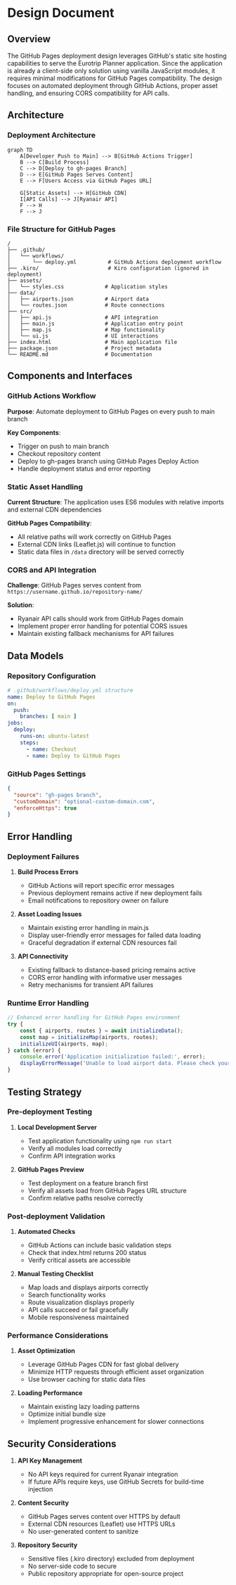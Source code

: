 # Design Document

## Overview

The GitHub Pages deployment design leverages GitHub's static site hosting capabilities to serve the Eurotrip Planner application. Since the application is already a client-side only solution using vanilla JavaScript modules, it requires minimal modifications for GitHub Pages compatibility. The design focuses on automated deployment through GitHub Actions, proper asset handling, and ensuring CORS compatibility for API calls.

## Architecture

### Deployment Architecture

```mermaid
graph TD
    A[Developer Push to Main] --> B[GitHub Actions Trigger]
    B --> C[Build Process]
    C --> D[Deploy to gh-pages Branch]
    D --> E[GitHub Pages Serves Content]
    E --> F[Users Access via GitHub Pages URL]
    
    G[Static Assets] --> H[GitHub CDN]
    I[API Calls] --> J[Ryanair API]
    F --> H
    F --> J
```

### File Structure for GitHub Pages

```
/
├── .github/
│   └── workflows/
│       └── deploy.yml          # GitHub Actions deployment workflow
├── .kiro/                      # Kiro configuration (ignored in deployment)
├── assets/
│   └── styles.css             # Application styles
├── data/
│   ├── airports.json          # Airport data
│   └── routes.json            # Route connections
├── src/
│   ├── api.js                 # API integration
│   ├── main.js                # Application entry point
│   ├── map.js                 # Map functionality
│   └── ui.js                  # UI interactions
├── index.html                 # Main application file
├── package.json               # Project metadata
└── README.md                  # Documentation
```

## Components and Interfaces

### GitHub Actions Workflow

**Purpose**: Automate deployment to GitHub Pages on every push to main branch

**Key Components**:
- Trigger on push to main branch
- Checkout repository content
- Deploy to gh-pages branch using GitHub Pages Deploy Action
- Handle deployment status and error reporting

### Static Asset Handling

**Current Structure**: The application uses ES6 modules with relative imports and external CDN dependencies

**GitHub Pages Compatibility**:
- All relative paths will work correctly on GitHub Pages
- External CDN links (Leaflet.js) will continue to function
- Static data files in `/data` directory will be served correctly

### CORS and API Integration

**Challenge**: GitHub Pages serves content from `https://username.github.io/repository-name/`

**Solution**: 
- Ryanair API calls should work from GitHub Pages domain
- Implement proper error handling for potential CORS issues
- Maintain existing fallback mechanisms for API failures

## Data Models

### Repository Configuration

```yaml
# .github/workflows/deploy.yml structure
name: Deploy to GitHub Pages
on:
  push:
    branches: [ main ]
jobs:
  deploy:
    runs-on: ubuntu-latest
    steps:
      - name: Checkout
      - name: Deploy to GitHub Pages
```

### GitHub Pages Settings

```json
{
  "source": "gh-pages branch",
  "customDomain": "optional-custom-domain.com",
  "enforceHttps": true
}
```

## Error Handling

### Deployment Failures

1. **Build Process Errors**
   - GitHub Actions will report specific error messages
   - Previous deployment remains active if new deployment fails
   - Email notifications to repository owner on failure

2. **Asset Loading Issues**
   - Maintain existing error handling in main.js
   - Display user-friendly error messages for failed data loading
   - Graceful degradation if external CDN resources fail

3. **API Connectivity**
   - Existing fallback to distance-based pricing remains active
   - CORS error handling with informative user messages
   - Retry mechanisms for transient API failures

### Runtime Error Handling

```javascript
// Enhanced error handling for GitHub Pages environment
try {
    const { airports, routes } = await initializeData();
    const map = initializeMap(airports, routes);
    initializeUI(airports, map);
} catch (error) {
    console.error('Application initialization failed:', error);
    displayErrorMessage('Unable to load airport data. Please check your connection and try again.');
}
```

## Testing Strategy

### Pre-deployment Testing

1. **Local Development Server**
   - Test application functionality using `npm run start`
   - Verify all modules load correctly
   - Confirm API integration works

2. **GitHub Pages Preview**
   - Test deployment on a feature branch first
   - Verify all assets load from GitHub Pages URL structure
   - Confirm relative paths resolve correctly

### Post-deployment Validation

1. **Automated Checks**
   - GitHub Actions can include basic validation steps
   - Check that index.html returns 200 status
   - Verify critical assets are accessible

2. **Manual Testing Checklist**
   - Map loads and displays airports correctly
   - Search functionality works
   - Route visualization displays properly
   - API calls succeed or fail gracefully
   - Mobile responsiveness maintained

### Performance Considerations

1. **Asset Optimization**
   - Leverage GitHub Pages CDN for fast global delivery
   - Minimize HTTP requests through efficient asset organization
   - Use browser caching for static data files

2. **Loading Performance**
   - Maintain existing lazy loading patterns
   - Optimize initial bundle size
   - Implement progressive enhancement for slower connections

## Security Considerations

1. **API Key Management**
   - No API keys required for current Ryanair integration
   - If future APIs require keys, use GitHub Secrets for build-time injection

2. **Content Security**
   - GitHub Pages serves content over HTTPS by default
   - External CDN resources (Leaflet) use HTTPS URLs
   - No user-generated content to sanitize

3. **Repository Security**
   - Sensitive files (.kiro directory) excluded from deployment
   - No server-side code to secure
   - Public repository appropriate for open-source project